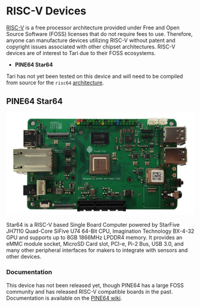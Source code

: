 # RISC-V Devices

[RISC-V](https://en.wikipedia.org/wiki/RISC-V) is a free processor architecture provided under Free and Open Source Software (FOSS) licenses that do not require fees to use. Therefore, anyone can manufacture devices utilizing RISC-V without patent and copyright issues associated with other chipset architectures. RISC-V devices are of interest to Tari due to their FOSS ecosystems.

* **PINE64 Star64**

Tari has not yet been tested on this device and will need to be compiled from source for the `risc64` [architecture](https://wiki.debian.org/Ports/riscv64).

## PINE64 Star64

<img src="img/star64.jpg" width="600" />

Star64 is a RISC-V based Single Board Computer powered by StarFive JH7110 Quad-Core SiFive U74 64-Bit CPU, Imagination Technology BX-4-32 GPU and supports up to 8GB 1866MHz LPDDR4 memory. It provides an eMMC module socket, MicroSD Card slot, PCI-e, Pi-2 Bus, USB 3.0, and many other peripheral interfaces for makers to integrate with sensors and other devices. 

### Documentation

This device has not been released yet, though PINE64 has a large FOSS community and has released RISC-V compatible boards in the past. Documentation is available on the [PINE64 wiki](https://wiki.pine64.org/wiki/STAR64).

